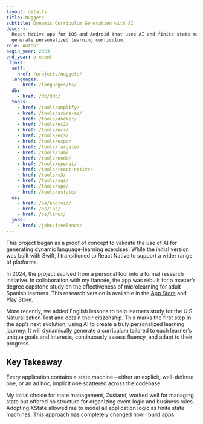 ```yaml
---
layout: details
title: Nuggets
subtitle: Dynamic Curriculum Generation with AI
desc: >-
  React Native app for iOS and Android that uses AI and finite state machines to
  generate personalized learning curriculum.
role: Author
begin_year: 2023
end_year: present
_links:
  self:
    href: /projects/nuggets/
  languages:
    - href: /languages/ts/
  db:
    - href: /db/ddb/
  tools:
    - href: /tools/amplify/
    - href: /tools/azure-ai/
    - href: /tools/docker/
    - href: /tools/ec2/
    - href: /tools/ecr/
    - href: /tools/ecs/
    - href: /tools/expo/
    - href: /tools/fargate/
    - href: /tools/iam/
    - href: /tools/node/
    - href: /tools/openai/
    - href: /tools/react-native/
    - href: /tools/s3/
    - href: /tools/sqs/
    - href: /tools/vpc/
    - href: /tools/xstate/
  os:
    - href: /os/android/
    - href: /os/ios/
    - href: /os/linux/
  jobs:
    - href: /jobs/freelance/
---
```


This project began as a proof of concept to validate the use of AI for generating dynamic language-learning exercises. While the initial version was built with Swift, I transitioned to React Native to support a wider range of platforms.

In 2024, the project evolved from a personal tool into a formal research initiative. In collaboration with my fiancée, the app was rebuilt for a master’s degree capstone study on the effectiveness of microlearning for adult Spanish learners. This research version is available in the [App Store](https://apps.apple.com/us/app/nuggets-language-learning/id6477367353) and [Play Store](https://play.google.com/store/apps/details?id=education.futuristic.nuggets).

More recently, we added English lessons to help learners study for the U.S. Naturalization Test and obtain their citizenship. This marks the first step in the app’s next evolution, using AI to create a truly personalized learning journey. It will dynamically generate a curriculum tailored to each learner’s unique goals and interests, continuously assess fluency, and adapt to their progress.

## Key Takeaway

Every application contains a state machine—either an explicit, well-defined one, or an ad hoc, implicit one scattered across the codebase.

My initial choice for state management, Zustand, worked well for managing state but offered no structure for organizing event logic and business rules. Adopting XState allowed me to model all application logic as finite state machines. This approach has completely changed how I build apps.
